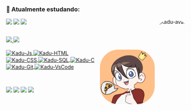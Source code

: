 ### 🌱 Atualmente estudando:

<div>
  <img align="right" alt="Kadu-avatar" height="150" style="border-radius:50px;" src="https://github.com/kKadoca/kKadoca/blob/main/img/kadu-avatar.png?raw=true">
  <img src="https://img.shields.io/badge/Node.js-43853D?style=for-the-badge&logo=node.js&logoColor=white">
  <img src="https://img.shields.io/badge/Express.js-404D59?style=for-the-badge">
  <img src="https://img.shields.io/badge/MongoDB-4EA94B?style=for-the-badge&logo=mongodb&logoColor=white">
</div>

##

<div>
  <a href="https://kkadoca.github.io/Portfolio/">
  <img height="150em" src="https://github-readme-stats.vercel.app/api?username=kKadoca&show_icons=true&theme=ayu-mirage&include_all_commits=true&count_private=true"/>
  <img height="150em" src="https://github-readme-stats.vercel.app/api/top-langs/?username=kKadoca&layout=compact&langs_count=7&theme=ayu-mirage"/>
</div>
<div><br>
  <img align="right" alt="Kadu-pic" height="150" style="border-radius:50px;" src="https://github.com/kKadoca/kKadoca/blob/main/img/kadu-icon.png?raw=true">
  <img align="center" alt="Kadu-Js" height="45" width="60" src="https://cdn.jsdelivr.net/gh/devicons/devicon/icons/javascript/javascript-original.svg">
  <img align="center" alt="Kadu-HTML" height="45" width="60" src="https://cdn.jsdelivr.net/gh/devicons/devicon/icons/html5/html5-original.svg">
  <img align="center" alt="Kadu-CSS" height="45" width="60" src="https://cdn.jsdelivr.net/gh/devicons/devicon/icons/css3/css3-original.svg">
  <img align="center" alt="Kadu-SQL" height="45" width="60" src="https://cdn.jsdelivr.net/gh/devicons/devicon/icons/mysql/mysql-original.svg">
  <img align="center" alt="Kadu-C" height="45" width="60" src="https://cdn.jsdelivr.net/gh/devicons/devicon/icons/c/c-original.svg">
  <img align="center" alt="Kadu-Git" height="45" width="60" src="https://cdn.jsdelivr.net/gh/devicons/devicon/icons/git/git-original.svg">
  <img align="center" alt="Kadu-VsCode" height="45" width="60" src="https://cdn.jsdelivr.net/gh/devicons/devicon/icons/vscode/vscode-original.svg">
</div>

##

<br>
<div>
  <a href = "mailto:kaduterra74@gmail.com"><img src="https://img.shields.io/badge/Microsoft_Outlook-0078D4?style=for-the-badge&logo=microsoft-outlook&logoColor=white" target="_blank"></a>
  <a href="https://www.linkedin.com/in/carlos-eduardo-terra-62215822b" target="_blank"><img src="https://img.shields.io/badge/-LinkedIn-%230077B5?style=for-the-badge&logo=linkedin&logoColor=white" target="_blank"></a>
  <a href="https://www.instagram.com/kkadoca" target="_blank"><img src="https://img.shields.io/badge/-Instagram-%23E4405F?style=for-the-badge&logo=instagram&logoColor=white" target="_blank"></a>
  <a href="https://www.youtube.com/watch?v=wyyIenL5Xh8&list=PL74VmYNWp8IKbFk63EO5PPOF3uVwcvzpq&index=11" target="_blank"><img src="https://img.shields.io/badge/YouTube-FF0000?style=for-the-badge&logo=youtube&logoColor=white" target="_blank"></a>
</div>
